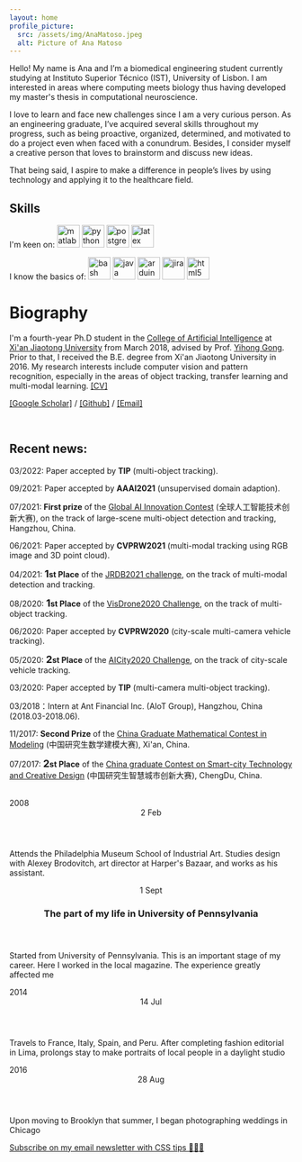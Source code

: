 ```yaml
---
layout: home
profile_picture:
  src: /assets/img/AnaMatoso.jpeg
  alt: Picture of Ana Matoso
---
```


<p>
Hello! My name is Ana and I’m a biomedical engineering student currently studying at Instituto Superior Técnico (IST), University of Lisbon. I am interested in areas where computing meets biology thus having developed my master's thesis in computational neuroscience.
</p>

<p>I love to learn and face new challenges since I am a very curious person. As an engineering graduate, I’ve acquired several skills throughout my progress, such as being proactive, organized, determined, and motivated to do a project even when faced with a conundrum. Besides, I consider myself a creative person that loves to brainstorm and discuss new ideas.</p>

<p>That being said, I aspire to make a difference in people’s lives by using technology and applying it to the healthcare field.</p>

<h2> Skills</h2>

<p>I'm keen on: 
<img alt="matlab" width="40" src="https://cdn.jsdelivr.net/gh/devicons/devicon/icons/matlab/matlab-original.svg" /> <img alt="python" width="40" src="https://cdn.jsdelivr.net/gh/devicons/devicon/icons/python/python-original-wordmark.svg" /> <img alt="postgresql" width="40" src="https://cdn.jsdelivr.net/gh/devicons/devicon/icons/postgresql/postgresql-original-wordmark.svg" /> <img alt="latex" width="40" src="https://cdn.jsdelivr.net/gh/devicons/devicon/icons/latex/latex-original.svg" />
</p>
<p>I know the basics of: 
<img alt="bash" width="40" src="https://cdn.jsdelivr.net/gh/devicons/devicon/icons/bash/bash-original.svg" /> <img alt="java" width="40" src="https://cdn.jsdelivr.net/gh/devicons/devicon/icons/java/java-original-wordmark.svg" /> <img alt="arduino" width="40" src="https://cdn.jsdelivr.net/gh/devicons/devicon/icons/arduino/arduino-original-wordmark.svg" /> <img alt="jira" width="40" src="https://cdn.jsdelivr.net/gh/devicons/devicon/icons/jira/jira-original-wordmark.svg" /> <img alt="html5" width="40" src="https://cdn.jsdelivr.net/gh/devicons/devicon/icons/html5/html5-original-wordmark.svg" />
</p>


# **Biography**

I'm a fourth-year Ph.D student in the [College of Artificial Intelligence](http://www.aiar.xjtu.edu.cn/) at [Xi'an Jiaotong University](http://www.xjtu.edu.cn/index.htm) from March 2018, advised by Prof. [Yihong Gong](http://gr.xjtu.edu.cn/web/ygong). Prior to that, I received the B.E. degree from Xi'an Jiaotong University in 2016. My research interests include computer vision and pattern recognition, especially in the areas of object tracking, transfer learning and multi-modal learning. [[CV]](assets/file/CV.pdf)

[[Google Scholar]](https://scholar.google.com.hk/citations?user=9VCIiVcAAAAJ&hl=zh-CN&oi=ao) / [[Github]](https://github.com/GehenHe) / [[Email]](mailto:hyh1379478@163.com)

<br />

<h2>Recent news:</h2>

03/2022: Paper accepted by **TIP** (multi-object tracking).

09/2021: Paper accepted by **AAAI2021** (unsupervised domain adaption).

07/2021: **First prize** of the [Global AI Innovation Contest](https://gaiic.tianchi.aliyun.com/#J_2489505110) (全球人工智能技术创新大赛), on the track of large-scene multi-object detection and tracking, Hangzhou, China.

06/2021: Paper accepted by **CVPRW2021** (multi-modal tracking using RGB image and 3D point cloud).

04/2021: **<font size=4 >1</font>st Place** of the [JRDB2021 challenge](https://jrdb.erc.monash.edu/workshops/cvpr2021), on the track of multi-modal detection and tracking.

08/2020: **<font size=4 >1</font>st Place** of the [VisDrone2020 Challenge](http://aiskyeye.com/visdrone-2020-workshop/), on the track of multi-object tracking. 

06/2020: Paper accepted by **CVPRW2020** (city-scale multi-camera vehicle tracking).

05/2020: **<font size=4 >2</font>st Place** of the [AICity2020 Challenge](https://www.aicitychallenge.org/2020-workshop/), on the track of city-scale vehicle tracking.

03/2020: Paper accepted by **TIP** (multi-camera multi-object tracking).

03/2018：Intern at Ant Financial Inc. (AIoT Group), Hangzhou, China (2018.03-2018.06).

11/2017: **Second Prize** of the [China Graduate Mathematical Contest in Modeling](https://cpipc.acge.org.cn/) (中国研究生数学建模大赛), Xi'an, China.

07/2017: **<font size=4 >2</font>st Place** of the [China graduate Contest on Smart-city Technology and Creative Design](https://cpipc.acge.org.cn/cw/hp/1) (中国研究生智慧城市创新大赛), ChengDu, China.

<br />


<div class="page">
  <div class="timeline">
    <div class="timeline__group">
      <span class="timeline__year time" aria-hidden="true">2008</span>
      <div class="timeline__cards">
        <div class="timeline__card card">
          <header class="card__header">
            <time class="time" datetime="2008-02-02">
              <span class="time__day">2</span>
              <span class="time__month">Feb</span>
            </time>
          </header>
          <div class="card__content">
            <p>Attends the Philadelphia Museum School of Industrial Art. Studies design with Alexey Brodovitch, art director at Harper's Bazaar, and works as his assistant.</p>
          </div>
        </div>
        <div class="timeline__card card">
          <header class="card__header">
            <time class="time" datetime="2008-09-01">
              <span class="time__day">1</span>
              <span class="time__month">Sept</span>
            </time>
            <h3 class="card__title r-title">The part of my life in University of Pennsylvania</h3>
          </header>
          <div class="card__content">
            <p>Started from University of Pennsylvania. This is an important stage of my career. Here I worked in the local magazine. The experience greatly affected me</p>
          </div>
        </div>
      </div>
    </div>
    <div class="timeline__group">
      <span class="timeline__year time" aria-hidden="true">2014</span>
      <div class="timeline__cards">
        <div class="timeline__card card">
          <header class="card__header">
            <time class="time" datetime="2008-07-14">
              <span class="time__day">14</span>
              <span class="time__month">Jul</span>
            </time>
          </header>
          <div class="card__content">
            <p>Travels to France, Italy, Spain, and Peru. After completing fashion editorial in Lima, prolongs stay to make portraits of local people in a daylight studio</p>
          </div>
        </div>
      </div>
    </div>
    <div class="timeline__group">
      <span class="timeline__year time" aria-hidden="true">2016</span>
      <div class="timeline__cards">
        <div class="timeline__card card">
          <header class="card__header">
            <time class="time" datetime="2008-08-18">
              <span class="time__day">28</span>
              <span class="time__month">Aug</span>
            </time>          
          </header>
          <div class="card__content">
            <p>Upon moving to Brooklyn that summer, I began photographing weddings in Chicago</p>
          </div>
        </div>
      </div>
    </div>
  </div>
</div>
<div class="linktr">
  <a href="https://cssisntmagic.substack.com" target="_blank" class="linktr__goal r-link">Subscribe on my email newsletter with CSS tips 💪💪💪</a>
</div>

